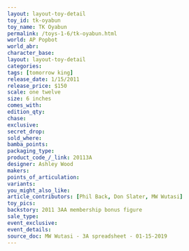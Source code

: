 ```yaml
---
layout: layout-toy-detail 
toy_id: tk-oyabun
toy_name: TK Oyabun
permalink: /toys-1-6/tk-oyabun.html
world: AP Popbot
world_abr: 
character_base: 
layout: layout-toy-detail
categories: 
tags: [tomorrow king]
release_date: 1/15/2011
release_price: $150 
scale: one twelve
size: 6 inches
comes_with: 
edition_qty: 
chase: 
exclusive: 
secret_drop: 
sold_where: 
bamba_points: 
packaging_type: 
product_code_/_link: 20113A
designer: Ashley Wood
makers: 
points_of_articulation: 
variants: 
you_might_also_like: 
article_contributors: [Phil Back, Don Slater, MW Wutasi]
toy_pics: 
backstory: 2011 3AA membership bonus figure
sale_type: 
event_exclusive: 
event_details: 
source_doc: MW Wutasi - 3A spreadsheet - 01-15-2019
---
```

